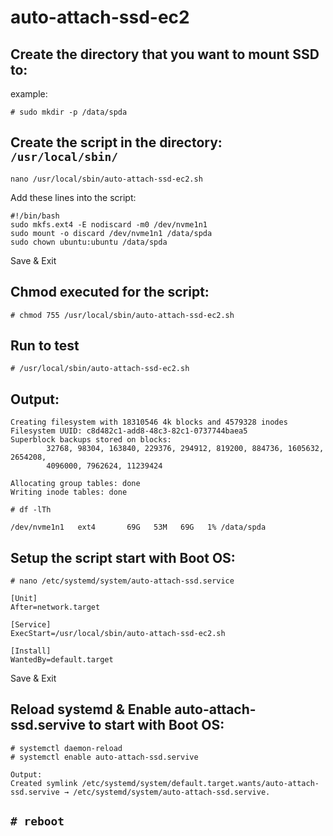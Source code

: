 # auto-attach-ssd-ec2

## Create the directory that you want to mount SSD to:
example: 
```
# sudo mkdir -p /data/spda
```

## Create the script in the directory: ``/usr/local/sbin/``
```
nano /usr/local/sbin/auto-attach-ssd-ec2.sh
```
Add these lines into the script:
```
#!/bin/bash
sudo mkfs.ext4 -E nodiscard -m0 /dev/nvme1n1
sudo mount -o discard /dev/nvme1n1 /data/spda
sudo chown ubuntu:ubuntu /data/spda
```
Save & Exit 
## Chmod executed for the script:

```
# chmod 755 /usr/local/sbin/auto-attach-ssd-ec2.sh

```
## Run to test
```
# /usr/local/sbin/auto-attach-ssd-ec2.sh
```
## Output:
```
Creating filesystem with 18310546 4k blocks and 4579328 inodes
Filesystem UUID: c8d482c1-add8-48c3-82c1-0737744baea5
Superblock backups stored on blocks:
        32768, 98304, 163840, 229376, 294912, 819200, 884736, 1605632, 2654208,
        4096000, 7962624, 11239424

Allocating group tables: done
Writing inode tables: done

```

```
# df -lTh

/dev/nvme1n1   ext4       69G   53M   69G   1% /data/spda
```
## Setup the script start with Boot OS:

```
# nano /etc/systemd/system/auto-attach-ssd.service
```
```
[Unit]
After=network.target

[Service]
ExecStart=/usr/local/sbin/auto-attach-ssd-ec2.sh

[Install]
WantedBy=default.target
```
Save & Exit

## Reload systemd & Enable auto-attach-ssd.servive to start with Boot OS:
```
# systemctl daemon-reload
# systemctl enable auto-attach-ssd.servive
```
```
Output:
Created symlink /etc/systemd/system/default.target.wants/auto-attach-ssd.servive → /etc/systemd/system/auto-attach-ssd.servive.
```

## ```# reboot```
